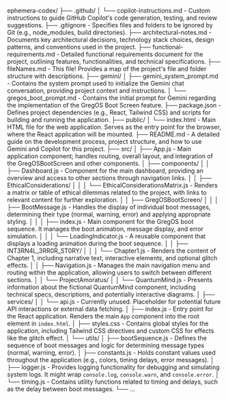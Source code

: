 ephemera-codex/
├── .github/
│   └── copilot-instructions.md - Custom instructions to guide GitHub Copilot's code generation, testing, and review suggestions.
├── .gitignore - Specifies files and folders to be ignored by Git (e.g., node_modules, build directories).
├── architectural-notes.md - Documents key architectural decisions, technology stack choices, design patterns, and conventions used in the project.
├── functional-requirements.md - Detailed functional requirements document for the project, outlining features, functionalities, and technical specifications.
├── fileNames.md - This file! Provides a map of the project's file and folder structure with descriptions.
├── gemini/
│   ├── gemini_system_prompt.md - Contains the system prompt used to initialize the Gemini chat conversation, providing project context and instructions.
│   └── gregos_boot_prompt.md - Contains the initial prompt for Gemini regarding the implementation of the GregOS Boot Screen feature.
├── package.json - Defines project dependencies (e.g., React, Tailwind CSS) and scripts for building and running the application.
├── public/
│   └── index.html - Main HTML file for the web application. Serves as the entry point for the browser, where the React application will be mounted.
├── README.md -  A detailed guide on the development process, project structure, and how to use Gemini and Copilot for this project.
├── src/
│   ├── App.js - Main application component; handles routing, overall layout, and integration of the GregOSBootScreen and other components.
│   ├── components/
│   │   ├── Dashboard.js - Component for the main dashboard, providing an overview and access to other sections through navigation links.
│   │   ├── EthicalConsiderations/
│   │   │   └── EthicalConsiderationsMatrix.js - Renders a matrix or table of ethical dilemmas related to the project, with links to relevant content for further exploration.
│   │   ├── GregOSBootScreen/
│   │   │   ├── BootMessage.js -  Handles the display of individual boot messages, determining their type (normal, warning, error) and applying appropriate styling.
│   │   │   ├── index.js - Main component for the GregOS boot sequence. It manages the boot animation, message display, and error simulation.
│   │   │   └── LoadingIndicator.js - A reusable component that displays a loading animation during the boot sequence.
│   │   ├── INT3RN4L_3RR0R_ST0RY/
│   │   │   └── Chapter1.js - Renders the content of Chapter 1, including narrative text, interactive elements, and optional glitch effects.
│   │   ├── Navigation.js - Manages the main navigation menu and routing within the application, allowing users to switch between different sections.
│   │   └── ProjectAmoratus/
│   │       └── QuantumMind.js - Presents information about the fictional QuantumMind component, including technical specs, descriptions, and potentially interactive diagrams.
│   ├── services/
│   │   └── api.js - Currently unused. Placeholder for potential future API interactions or external data fetching.
│   ├── index.js - Entry point for the React application. Renders the main `App` component into the root element in `index.html`.
│   ├── styles.css - Contains global styles for the application, including Tailwind CSS directives and custom CSS for effects like the glitch effect.
│   └── utils/
│       ├── bootSequence.js - Defines the sequence of boot messages and logic for determining message types (normal, warning, error).
│       ├── constants.js -  Holds constant values used throughout the application (e.g., colors, timing delays, error messages).
│       ├── logger.js - Provides logging functionality for debugging and simulating system logs. It might wrap `console.log`, `console.warn`, and `console.error`.
│       └── timing.js - Contains utility functions related to timing and delays, such as the delay between boot messages.
└── ...